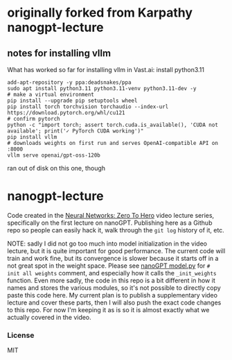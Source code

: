# originally forked from Karpathy nanogpt-lecture
## notes for installing vllm

What has worked so far for installing vllm in Vast.ai:
install python3.11
```
add-apt-repository -y ppa:deadsnakes/ppa
sudo apt install python3.11 python3.11-venv python3.11-dev -y
# make a virtual environment
pip install --upgrade pip setuptools wheel
pip install torch torchvision torchaudio --index-url https://download.pytorch.org/whl/cu121
# confirm pytorch
python -c "import torch; assert torch.cuda.is_available(), 'CUDA not available'; print('✓ PyTorch CUDA working')"
pip install vllm
# downloads weights on first run and serves OpenAI-compatible API on :8000
vllm serve openai/gpt-oss-120b
```

ran out of disk on this one, though
# nanogpt-lecture

Code created in the [Neural Networks: Zero To Hero](https://karpathy.ai/zero-to-hero.html) video lecture series, specifically on the first lecture on nanoGPT. Publishing here as a Github repo so people can easily hack it, walk through the `git log` history of it, etc.

NOTE: sadly I did not go too much into model initialization in the video lecture, but it is quite important for good performance. The current code will train and work fine, but its convergence is slower because it starts off in a not great spot in the weight space. Please see [nanoGPT model.py](https://github.com/karpathy/nanoGPT/blob/master/model.py) for `# init all weights` comment, and especially how it calls the `_init_weights` function. Even more sadly, the code in this repo is a bit different in how it names and stores the various modules, so it's not possible to directly copy paste this code here. My current plan is to publish a supplementary video lecture and cover these parts, then I will also push the exact code changes to this repo. For now I'm keeping it as is so it is almost exactly what we actually covered in the video.

### License

MIT

